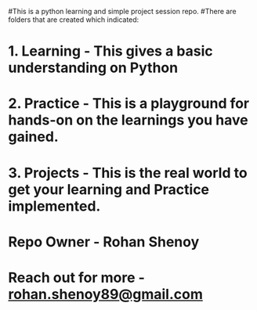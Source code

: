 #This is a python learning and simple project session repo.
#There are folders that are created which indicated:
# 1. Learning - This gives a basic understanding on Python
# 2. Practice - This is a playground for hands-on on the learnings you have gained.
# 3. Projects - This is the real world to get your learning and Practice implemented.

# Repo Owner - Rohan Shenoy
# Reach out for more - rohan.shenoy89@gmail.com
